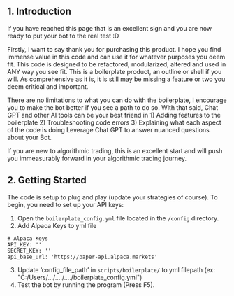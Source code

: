 ## 1. Introduction
If you have reached this page that is an excellent sign and you are now ready to put your bot to the real test :D

Firstly, I want to say thank you for purchasing this product. I hope you find immense value in this code and can use it for whatever purposes you deem fit.
This code is designed to be refactored, modularized, altered and used in ANY way you see fit. This is a boilerplate product, an outline or shell if you will. As comprehensive as it is, it is still may be missing a feature or two you deem critical and important. 

There are no limitations to what you can do with the boilerplate, I encourage you to make the bot better if you see a path to do so.
With that said, Chat GPT and other AI tools can be your best friend in 1) Adding features to the boilerplate 2) Troubleshooting code errors 3) Explaining what each aspect of the code is doing
Leverage Chat GPT to answer nuanced questions about your Bot.

If you are new to algorithmic trading, this is an excellent start and will push you immeasurably forward in your algorithmic trading journey. 

## 2. Getting Started
The code is setup to plug and play (update your strategies of course). To begin, you need to set up your API keys:
1.	Open the `boilerplate_config.yml` file located in the `/config` directory.
2.	Add Alpaca Keys to yml file
```plaintext
# Alpaca Keys
API_KEY: ''
SECRET_KEY: ''
api_base_url: 'https://paper-api.alpaca.markets'
```
3.	Update ‘config_file_path’ in `scripts/boilerplate/` to yml filepath (ex: "C:/Users/.../..../..../boilerplate_config.yml") 
4.	Test the bot by running the program (Press F5).
